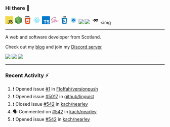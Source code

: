### Hi there 👋

<img src="https://raw.githubusercontent.com/github/explore/80688e429a7d4ef2fca1e82350fe8e3517d3494d/topics/javascript/javascript.png" height="25"/>  <img src="https://raw.githubusercontent.com/github/explore/80688e429a7d4ef2fca1e82350fe8e3517d3494d/topics/nodejs/nodejs.png" height="25"/>  <img src="https://raw.githubusercontent.com/github/explore/80688e429a7d4ef2fca1e82350fe8e3517d3494d/topics/html/html.png" height="25"/>  <img src="https://raw.githubusercontent.com/github/explore/80688e429a7d4ef2fca1e82350fe8e3517d3494d/topics/react/react.png" height="25"/>  <img src="https://raw.githubusercontent.com/github/explore/80688e429a7d4ef2fca1e82350fe8e3517d3494d/topics/typescript/typescript.png" height="25"/>  <img src="https://raw.githubusercontent.com/github/explore/80688e429a7d4ef2fca1e82350fe8e3517d3494d/topics/sass/sass.png" height="25"/>  <img src="https://raw.githubusercontent.com/github/explore/80688e429a7d4ef2fca1e82350fe8e3517d3494d/topics/css/css.png" height="25"/>  <img src="https://raw.githubusercontent.com/github/explore/80688e429a7d4ef2fca1e82350fe8e3517d3494d/topics/webpack/webpack.png" height="25"/>  <img src="https://avatars0.githubusercontent.com/u/20165699?s=200&v=4" height="25"/>  <img src="https://avatars1.githubusercontent.com/u/12101536?s=200&v=4" height="25"/>
<img src="https://raw.githubusercontent.com/github/explore/80688e429a7d4ef2fca1e82350fe8e3517d3494d/topics/go/go.png" height="25"/>  <img 

---

A web and software developer from Scotland.

Check out my [blog](https://blog.floffah.dev) and join my [Discord server](https://discord.gg/bc8Y2y9)

<img src="https://github-profile-trophy.vercel.app/?username=floffah"/>
<img src="https://github-readme-stats.vercel.app/api?username=floffah&count_private=true&show_icons=true&theme=default" height="200"/> <img src="https://github-readme-stats.vercel.app/api/top-langs/?username=floffah&layout=compact&theme=default" height="200"/>

---
### Recent Activity ⚡
<!--START_SECTION:activity-->
1. ❗️ Opened issue [#1](https://github.com//Floffah/versionpush/issues/1) in [Floffah/versionpush](https://github.com//Floffah/versionpush)
2. ❗️ Opened issue [#5017](https://github.com//github/linguist/issues/5017) in [github/linguist](https://github.com//github/linguist)
3. ❗️ Closed issue [#542](https://github.com//kach/nearley/issues/542) in [kach/nearley](https://github.com//kach/nearley)
4. 🗣 Commented on [#542](https://github.com//kach/nearley/issues/542) in [kach/nearley](https://github.com//kach/nearley)
5. ❗️ Opened issue [#542](https://github.com//kach/nearley/issues/542) in [kach/nearley](https://github.com//kach/nearley)
<!--END_SECTION:activity-->
